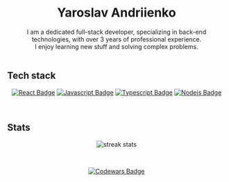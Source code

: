 <h1 align="center">
  Yaroslav Andriienko
</h1>

<div align=center>
  I am a dedicated full-stack developer, specializing in back-end technologies, with over 3 years of professional experience. <br>
  I enjoy learning new stuff and solving complex problems. <br>
</div>

<br>

## Tech stack
<div align="center" width="200px">

  [![React Badge](https://img.shields.io/badge/-React-61DBFB?style=for-the-badge&labelColor=black&logo=react&logoColor=61DBFB)](#) [![Javascript Badge](https://img.shields.io/badge/-Javascript-F0DB4F?style=for-the-badge&labelColor=black&logo=javascript&logoColor=F0DB4F)](#) [![Typescript Badge](https://img.shields.io/badge/-Typescript-007acc?style=for-the-badge&labelColor=black&logo=typescript&logoColor=007acc)](#) [![Nodejs Badge](https://img.shields.io/badge/-Nodejs-3C873A?style=for-the-badge&labelColor=black&logo=node.js&logoColor=3C873A)](#)

</div>

<br>

## Stats

<div align="center" width="200px">

![streak stats](https://github-readme-streak-stats.herokuapp.com/?user=ogsevko&theme=onedark&hide_border=true)

</div>

<br>

<a align="center" href="https://codewars.com/users/ogsevko">
  
![Codewars Badge](https://www.codewars.com/users/ogsevko/badges/large)
  
</a>
